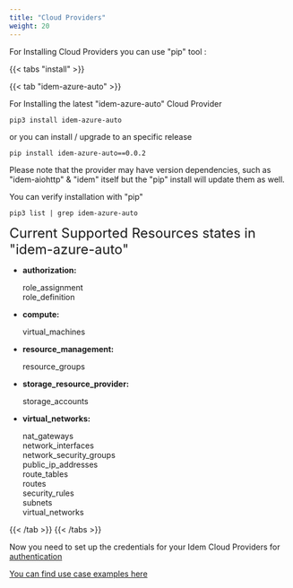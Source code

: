 ```yaml
---
title: "Cloud Providers"
weight: 20
---
```


For Installing Cloud Providers you can use "pip" tool :

{{< tabs "install" >}}
<!--  tab "idem-aws" 

For Installing "idem-aws" Cloud Provider

```shell
pip3 install idem-aws
```

You can verify installation with "pip"

```shell
pip3 list | grep idem-aws
```

 /tab  -->
{{< tab "idem-azure-auto" >}}

For Installing the latest "idem-azure-auto" Cloud Provider

```shell
pip3 install idem-azure-auto
```

or you can install / upgrade to an specific release

```shell
pip install idem-azure-auto==0.0.2
```
Please note that the provider may have version dependencies, such as "idem-aiohttp" & "idem" itself but the "pip" install will update them as well.

You can verify installation with "pip"

```shell
pip3 list | grep idem-azure-auto
```

<SPAN STYLE="font-size:18.0pt">Current Supported Resources states in "idem-azure-auto"</SPAN>
 <ul>
 <li><p><b>authorization:</b></p>
     role_assignment</br>
     role_definition</li>
<li><p><b>compute:</b></p>
    virtual_machines</li>
<li><p><b>resource_management:</b></p>
    resource_groups</li>
<li><p><b>storage_resource_provider:</b></p>
    storage_accounts</li>    
<li><p><b>virtual_networks:</b></p>
    nat_gateways<br>
    network_interfaces<br>
    network_security_groups<br>
    public_ip_addresses<br>
    route_tables<br>
    routes<br>
    security_rules<br>
    subnets<br>
    virtual_networks<br></li>
 </ul>

{{< /tab >}}
{{< /tabs >}}

Now you need to set up the credentials for your Idem Cloud Providers for [authentication](/Getting-Started/Authenticate/)

[You can find use case examples here](/Use-Cases/)
